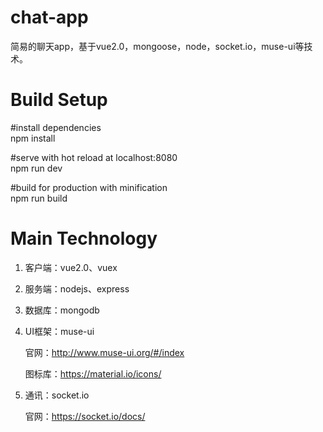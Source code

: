 # chat-app
简易的聊天app，基于vue2.0，mongoose，node，socket.io，muse-ui等技术。

# Build Setup

#install dependencies<br>
npm install

#serve with hot reload at localhost:8080<br>
npm run dev

#build for production with minification<br>
npm run build

# Main Technology

1. 客户端：vue2.0、vuex<br>

2. 服务端：nodejs、express<br>

3. 数据库：mongodb<br>

4. UI框架：muse-ui<br>

   官网：http://www.muse-ui.org/#/index<br>  
   
   图标库：https://material.io/icons/ <br>
   
5. 通讯：socket.io<br>

   官网：https://socket.io/docs/

